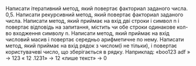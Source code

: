 Написати ітеративний метод, який повертає факториал заданого числа.
0,5. Написати рекурсивний метод, який повертає факториал заданого числа.
Написати метод, який приймає на вхід дві строки і символ n і повертає відповідь на запитання, містить чи обе строки одинакове кол-во входження символу n.
Написати метод, який приймає на вхід числовий масив і повертає середньо арифметичне по нему.
Написати метод, який приймає на вхід рядок з числом(і не тільки), і повертає користувачеві число, що зберігається в рядку.
Наприклад:
«boo123 adf » → 123
« 12 .1231» → 12
«лише текст» → 0
